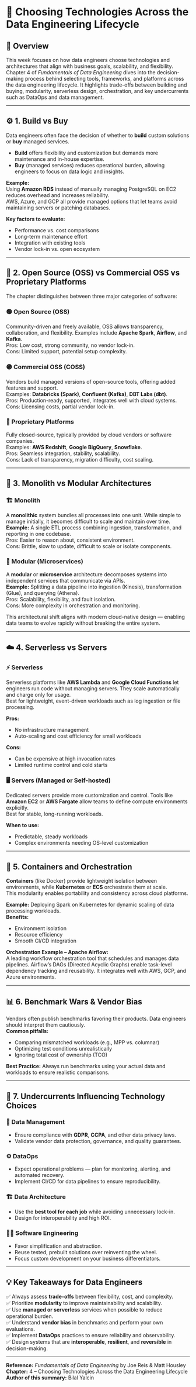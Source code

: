 # 📘 Choosing Technologies Across the Data Engineering Lifecycle

## 🧩 Overview
This week focuses on how data engineers choose technologies and architectures that align with business goals, scalability, and flexibility. Chapter 4 of *Fundamentals of Data Engineering* dives into the decision-making process behind selecting tools, frameworks, and platforms across the data engineering lifecycle. It highlights trade-offs between building and buying, modularity, serverless design, orchestration, and key undercurrents such as DataOps and data management.

---

## ⚙️ 1. Build vs Buy
Data engineers often face the decision of whether to **build** custom solutions or **buy** managed services.  
- **Build** offers flexibility and customization but demands more maintenance and in-house expertise.  
- **Buy** (managed services) reduces operational burden, allowing engineers to focus on data logic and insights.

**Example:**  
Using **Amazon RDS** instead of manually managing PostgreSQL on EC2 reduces overhead and increases reliability.  
AWS, Azure, and GCP all provide managed options that let teams avoid maintaining servers or patching databases.

**Key factors to evaluate:**  
- Performance vs. cost comparisons  
- Long-term maintenance effort  
- Integration with existing tools  
- Vendor lock-in vs. open ecosystem  

---

## 🧠 2. Open Source (OSS) vs Commercial OSS vs Proprietary Platforms
The chapter distinguishes between three major categories of software:  

### 🟢 Open Source (OSS)
Community-driven and freely available, OSS allows transparency, collaboration, and flexibility. Examples include **Apache Spark**, **Airflow**, and **Kafka**.  
Pros: Low cost, strong community, no vendor lock-in.  
Cons: Limited support, potential setup complexity.

### 🟣 Commercial OSS (COSS)
Vendors build managed versions of open-source tools, offering added features and support.  
Examples: **Databricks (Spark)**, **Confluent (Kafka)**, **DBT Labs (dbt)**.  
Pros: Production-ready, supported, integrates well with cloud systems.  
Cons: Licensing costs, partial vendor lock-in.

### 🔵 Proprietary Platforms
Fully closed-source, typically provided by cloud vendors or software companies.  
Examples: **AWS Redshift**, **Google BigQuery**, **Snowflake**.  
Pros: Seamless integration, stability, scalability.  
Cons: Lack of transparency, migration difficulty, cost scaling.

---

## 🧩 3. Monolith vs Modular Architectures

### 🏗 Monolith
A **monolithic** system bundles all processes into one unit. While simple to manage initially, it becomes difficult to scale and maintain over time.  
**Example:** A single ETL process combining ingestion, transformation, and reporting in one codebase.  
Pros: Easier to reason about, consistent environment.  
Cons: Brittle, slow to update, difficult to scale or isolate components.

### 🧱 Modular (Microservices)
A **modular** or **microservice** architecture decomposes systems into independent services that communicate via APIs.  
**Example:** Splitting a data pipeline into ingestion (Kinesis), transformation (Glue), and querying (Athena).  
Pros: Scalability, flexibility, and fault isolation.  
Cons: More complexity in orchestration and monitoring.

This architectural shift aligns with modern cloud-native design — enabling data teams to evolve rapidly without breaking the entire system.

---

## ☁️ 4. Serverless vs Servers

### ⚡ Serverless
Serverless platforms like **AWS Lambda** and **Google Cloud Functions** let engineers run code without managing servers. They scale automatically and charge only for usage.  
Best for lightweight, event-driven workloads such as log ingestion or file processing.

**Pros:**  
- No infrastructure management  
- Auto-scaling and cost efficiency for small workloads  

**Cons:**  
- Can be expensive at high invocation rates  
- Limited runtime control and cold starts  

### 🖥 Servers (Managed or Self-hosted)
Dedicated servers provide more customization and control. Tools like **Amazon EC2** or **AWS Fargate** allow teams to define compute environments explicitly.  
Best for stable, long-running workloads.

**When to use:**  
- Predictable, steady workloads  
- Complex environments needing OS-level customization

---

## 🐳 5. Containers and Orchestration
**Containers** (like Docker) provide lightweight isolation between environments, while **Kubernetes** or **ECS** orchestrate them at scale.  
This modularity enables portability and consistency across cloud platforms.

**Example:** Deploying Spark on Kubernetes for dynamic scaling of data processing workloads.  
**Benefits:**  
- Environment isolation  
- Resource efficiency  
- Smooth CI/CD integration  

**Orchestration Example – Apache Airflow:**  
A leading workflow orchestration tool that schedules and manages data pipelines. Airflow’s DAGs (Directed Acyclic Graphs) enable task-level dependency tracking and reusability. It integrates well with AWS, GCP, and Azure environments.

---

## 📊 6. Benchmark Wars & Vendor Bias
Vendors often publish benchmarks favoring their products. Data engineers should interpret them cautiously.  
**Common pitfalls:**  
- Comparing mismatched workloads (e.g., MPP vs. columnar)  
- Optimizing test conditions unrealistically  
- Ignoring total cost of ownership (TCO)

**Best Practice:** Always run benchmarks using your actual data and workloads to ensure realistic comparisons.

---

## 🌊 7. Undercurrents Influencing Technology Choices

### 🔐 Data Management
- Ensure compliance with **GDPR**, **CCPA**, and other data privacy laws.  
- Validate vendor data protection, governance, and quality guarantees.  

### ⚙️ DataOps
- Expect operational problems — plan for monitoring, alerting, and automated recovery.  
- Implement CI/CD for data pipelines to ensure reproducibility.  

### 🏗 Data Architecture
- Use the **best tool for each job** while avoiding unnecessary lock-in.  
- Design for interoperability and high ROI.  

### 👨‍💻 Software Engineering
- Favor simplification and abstraction.  
- Reuse tested, prebuilt solutions over reinventing the wheel.  
- Focus custom development on your business differentiators.

---

## 💡 Key Takeaways for Data Engineers

✅ Always assess **trade-offs** between flexibility, cost, and complexity.  
✅ Prioritize **modularity** to improve maintainability and scalability.  
✅ Use **managed or serverless** services when possible to reduce operational burden.  
✅ Understand **vendor bias** in benchmarks and perform your own evaluations.  
✅ Implement **DataOps** practices to ensure reliability and observability.  
✅ Design systems that are **interoperable**, **resilient**, and **reversible** in decision-making.  

---

**Reference:** *Fundamentals of Data Engineering* by Joe Reis & Matt Housley  
**Chapter:** 4 – Choosing Technologies Across the Data Engineering Lifecycle  
**Author of this summary:** Bilal Yalcin  
